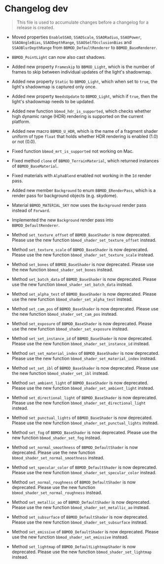 # Changelog dev
> This file is used to accumulate changes before a changelog for a release is created.

* Moved properties `EnableSSAO`, `SSAOScale`, `SSAORadius`, `SSAOPower`, `SSAOAngleBias`, `SSAODepthRange`, `SSAOSelfOcclusionBias` and `SSAOBlurDepthRange` from `BBMOD_DefaultRenderer` to `BBMOD_BaseRenderer`.
* `BBMOD_PointLight` can now also cast shadows.
* Added new property `Frameskip` to `BBMOD_Light`, which is the number of frames to skip between individual updates of the light's shadowmap.
* Added new property `Static` to `BBMOD_Light`, which when set to `true`, the light's shadowmap is captured only once.
* Added new property `NeedsUpdate` to `BBMOD_Light`, which if `true`, then the light's shadowmap needs to be updated.
* Added new function `bbmod_hdr_is_supported`, which checks whether high dynamic range (HDR) rendering is supported on the current platform.
* Added new macro `BBMOD_U_HDR`, which is the name of a fragment shader uniform of type `float` that holds whether HDR rendering is enabled (1.0) or not (0.0).
* Fixed function `bbmod_mrt_is_supported` not working on Mac.
* Fixed method `clone` of `BBMOD_TerrainMaterial`, which returned instances of `BBMOD_BaseMaterial`.
* Fixed materials with `AlphaBlend` enabled not working in the `Id` render pass.

* Added new member `Background` to enum `BBMOD_ERenderPass`, which is a render pass for background objects (e.g. skydome).
* Material `BBMOD_MATERIAL_SKY` now uses the `Background` render pass instead of `Forward`.
* Implemented the new `Background` render pass into `BBMOD_DefaultRenderer`.

* Method `set_texture_offset` of `BBMOD_BaseShader` is now deprecated. Please use the new function `bbmod_shader_set_texture_offset` instead.
* Method `set_texture_scale` of `BBMOD_BaseShader` is now deprecated. Please use the new function `bbmod_shader_set_texture_scale` instead.
* Method `set_bones` of `BBMOD_BaseShader` is now deprecated. Please use the new function `bbmod_shader_set_bones` instead.
* Method `set_batch_data` of `BBMOD_BaseShader` is now deprecated. Please use the new function `bbmod_shader_set_batch_data` instead.
* Method `set_alpha_test` of `BBMOD_BaseShader` is now deprecated. Please use the new function `bbmod_shader_set_alpha_test` instead.
* Method `set_cam_pos` of `BBMOD_BaseShader` is now deprecated. Please use the new function `bbmod_shader_set_cam_pos` instead.
* Method `set_exposure` of `BBMOD_BaseShader` is now deprecated. Please use the new function `bbmod_shader_set_exposure` instead.
* Method `set_set_instance_id` of `BBMOD_BaseShader` is now deprecated. Please use the new function `bbmod_shader_set_instance_id` instead.
* Method `set_set_material_index` of `BBMOD_BaseShader` is now deprecated. Please use the new function `bbmod_shader_set_material_index` instead.
* Method `set_set_ibl` of `BBMOD_BaseShader` is now deprecated. Please use the new function `bbmod_shader_set_ibl` instead.
* Method `set_ambient_light` of `BBMOD_BaseShader` is now deprecated. Please use the new function `bbmod_shader_set_ambient_light` instead.
* Method `set_directional_light` of `BBMOD_BaseShader` is now deprecated. Please use the new function `bbmod_shader_set_directional_light` instead.
* Method `set_punctual_lights` of `BBMOD_BaseShader` is now deprecated. Please use the new function `bbmod_shader_set_punctual_lights` instead.
* Method `set_fog` of `BBMOD_BaseShader` is now deprecated. Please use the new function `bbmod_shader_set_fog` instead.
* Method `set_normal_smoothness` of `BBMOD_DefaultShader` is now deprecated. Please use the new function `bbmod_shader_set_normal_smoothness` instead.
* Method `set_specular_color` of `BBMOD_DefaultShader` is now deprecated. Please use the new function `bbmod_shader_set_specular_color` instead.
* Method `set_normal_roughness` of `BBMOD_DefaultShader` is now deprecated. Please use the new function `bbmod_shader_set_normal_roughness` instead.
* Method `set_metallic_ao` of `BBMOD_DefaultShader` is now deprecated. Please use the new function `bbmod_shader_set_metallic_ao` instead.
* Method `set_subsurface` of `BBMOD_DefaultShader` is now deprecated. Please use the new function `bbmod_shader_set_subsurface` instead.
* Method `set_emissive` of `BBMOD_DefaultShader` is now deprecated. Please use the new function `bbmod_shader_set_emissive` instead.
* Method `set_lightmap` of `BBMOD_DefaultLightmapShader` is now deprecated. Please use the new function `bbmod_shader_set_lightmap` instead.
